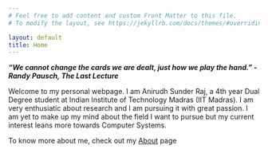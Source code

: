 ```yaml
---
# Feel free to add content and custom Front Matter to this file.
# To modify the layout, see https://jekyllrb.com/docs/themes/#overriding-theme-defaults

layout: default
title: Home
---
```


***“We cannot change the cards we are dealt, just how we play the hand.” - Randy Pausch, The Last Lecture***

Welcome to my personal webpage. I am Anirudh Sunder Raj, a 4th year Dual Degree student at Indian Institute of Technology Madras (IIT Madras). I am very enthusiatic about research and I am pursuing it with great passion. I am yet to make up my mind about the field I want to pursue but my current interest leans more towards Computer Systems.

To know more about me, check out my [About](/about/) page

